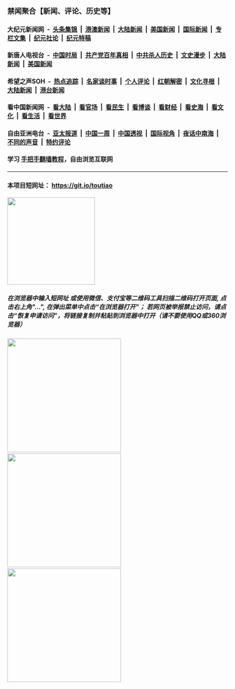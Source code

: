 ### 禁闻聚合【新闻、评论、历史等】

#### 大纪元新闻网 &nbsp;-&nbsp; [头条集锦](indexes/E头条集锦.md?t=02161702) &nbsp;|&nbsp; [港澳新闻](indexes/E港澳新闻.md?t=02161702)  &nbsp;|&nbsp; [大陆新闻](indexes/E大陆新闻.md?t=02161702) &nbsp;|&nbsp; [美国新闻](indexes/E美国新闻.md?t=02161702) &nbsp;|&nbsp; [国际新闻](indexes/E国际新闻.md?t=02161702) &nbsp;|&nbsp; [专栏文集](indexes/E专栏文集.md?t=02161702) &nbsp;|&nbsp; [纪元社论](indexes/E纪元社论.md?t=02161702) &nbsp;|&nbsp; [纪元特稿](indexes/E纪元特稿.md?t=02161702) 

#### 新唐人电视台 &nbsp;-&nbsp; [中国时局](indexes/N中国时局.md?t=02161702) &nbsp;|&nbsp; [共产党百年真相](indexes/N共产党百年真相.md?t=02161702) &nbsp;|&nbsp; [中共杀人历史](indexes/N中共杀人历史.md?t=02161702) &nbsp;|&nbsp; [文史漫步](indexes/N文史漫步.md?t=02161702) &nbsp;|&nbsp; [大陆新闻](indexes/N大陆新闻.md?t=02161702) &nbsp;|&nbsp; [美国新闻](indexes/N美国新闻.md?t=02161702)

#### 希望之声SOH &nbsp;-&nbsp; [热点追踪](indexes/H热点追踪.md?t=02161702) &nbsp;|&nbsp; [名家谈时事](indexes/H名家谈时事.md?t=02161702) &nbsp;|&nbsp; [个人评论](indexes/H个人评论.md?t=02161702)  &nbsp;|&nbsp; [红朝解密](indexes/H红朝解密.md?t=02161702) &nbsp;|&nbsp; [文化寻根](indexes/H文化寻根.md?t=02161702) &nbsp;|&nbsp; [大陆新闻](indexes/H大陆新闻.md?t=02161702) &nbsp;|&nbsp; [港台新闻](indexes/H港台新闻.md?t=02161702)

#### 看中国新闻网 &nbsp;-&nbsp; [看大陆](indexes/S看大陆.md?t=02161702) &nbsp;|&nbsp; [看官场](indexes/S看官场.md?t=02161702) &nbsp;|&nbsp; [看民生](indexes/S看民生.md?t=02161702)  &nbsp;|&nbsp; [看博谈](indexes/S看博谈.md?t=02161702) &nbsp;|&nbsp; [看财经](indexes/S看财经.md?t=02161702) &nbsp;|&nbsp; [看史海](indexes/S看史海.md?t=02161702) &nbsp;|&nbsp; [看文化](indexes/S看文化.md?t=02161702) &nbsp;|&nbsp; [看生活](indexes/S看生活.md?t=02161702) &nbsp;|&nbsp; [看世界](indexes/S看世界.md?t=02161702)

#### 自由亚洲电台 &nbsp;-&nbsp; [亚太报道](indexes/R亚太报道.md?t=02161702) &nbsp;|&nbsp; [中国一周](indexes/R中国一周.md?t=02161702) &nbsp;|&nbsp; [中国透视](indexes/R中国透视.md?t=02161702)  &nbsp;|&nbsp; [国际视角](indexes/R国际视角.md?t=02161702) &nbsp;|&nbsp; [夜话中南海](indexes/R夜话中南海.md?t=02161702) &nbsp;|&nbsp; [不同的声音](indexes/R不同的声音.md?t=02161702) &nbsp;|&nbsp; [特约评论](indexes/R特约评论.md?t=02161702)

#### 学习 [手把手翻墙教程](https://github.com/gfw-breaker/guides/wiki)，自由浏览互联网

----

#### 本项目短网址： https://git.io/toutiao
<img src="https://raw.githubusercontent.com/gfw-breaker/banned-news/master/scripts/img/qr.png" width="200px"/>  

##### 在浏览器中输入短网址 或使用微信、支付宝等二维码工具扫描二维码打开页面, 点击右上角"...", 在弹出菜单中点击“在浏览器打开”； 若网页被举报禁止访问，请点击“恢复申请访问”，将链接复制并粘贴到浏览器中打开（请不要使用QQ或360浏览器）

<img src="https://raw.githubusercontent.com/gfw-breaker/banned-news/master/scripts/img/1.png" width="260px"/> &nbsp; <img src="https://raw.githubusercontent.com/gfw-breaker/banned-news/master/scripts/img/2.png" width="260px"/> &nbsp; <img src="https://raw.githubusercontent.com/gfw-breaker/banned-news/master/scripts/img/3.png" width="260px"/>
